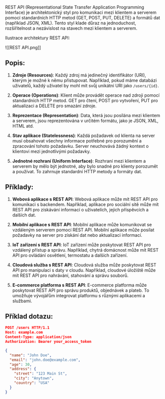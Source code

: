   
REST API (Representational State Transfer Application Programming Interface) je architektonický styl pro komunikaci mezi klientem a serverem pomocí standardních HTTP metod (GET, POST, PUT, DELETE) a formátů dat (například JSON, XML). Tento styl klade důraz na jednoduchost, rozšiřitelnost a nezávislost na stavech mezi klientem a serverem.

Ilustrace architektury REST API:

![[REST API.png]]

## Popis:

1. **Zdroje (Resources)**: Každý zdroj má jedinečný identifikátor (URI), kterým je možné k němu přistupovat. Například, pokud máme databázi uživatelů, každý uživatel by mohl mít svůj unikátní URI jako `/users/{id}`.

2. **Operace (Operations)**: Klient může provádět operace nad zdroji pomocí standardních HTTP metod. GET pro čtení, POST pro vytvoření, PUT pro aktualizaci a DELETE pro smazání zdroje.

3. **Reprezentace (Representation)**: Data, která jsou posílána mezi klientem a serverem, jsou reprezentována v určitém formátu, jako je JSON, XML, HTML atd.

4. **Stav aplikace (Statelessness)**: Každá požadavek od klienta na server musí obsahovat všechny informace potřebné pro porozumění a zpracování tohoto požadavku. Server neuchovává žádný kontext o klientovi mezi jednotlivými požadavky.

5. **Jednotné rozhraní (Uniform Interface)**: Rozhraní mezi klientem a serverem by mělo být jednotné, aby bylo snadné pro klienty porozumět a používat. To zahrnuje standardní HTTP metody a formáty dat.


## Příklady:

1. **Webová aplikace s REST API**: Webová aplikace může mít REST API pro komunikaci s backendem. Například, aplikace pro sociální sítě může mít REST API pro získávání informací o uživatelích, jejich příspěvcích a dalších dat.
    
2. **Mobilní aplikace s REST API**: Mobilní aplikace může komunikovat se vzdáleným serverem pomocí REST API. Mobilní aplikace může posílat požadavky na server pro získání dat nebo aktualizaci informací.
    
3. **IoT zařízení s REST API**: IoT zařízení může poskytovat REST API pro vzdálený přístup a správu. Například, chytrá domácnost může mít REST API pro ovládání osvětlení, termostatu a dalších zařízení.
    
4. **Cloudová služba s REST API**: Cloudová služba může poskytovat REST API pro manipulaci s daty v cloudu. Například, cloudové úložiště může mít REST API pro nahrávání, stahování a správu souborů.
    
5. **E-commerce platforma s REST API**: E-commerce platforma může poskytovat REST API pro správu produktů, objednávek a plateb. To umožňuje vývojářům integrovat platformu s různými aplikacemi a službami.

## Příklad dotazu:

``` JSON
POST /users HTTP/1.1
Host: example.com
Content-Type: application/json
Authorization: Bearer your_access_token

{
  "name": "John Doe",
  "email": "john.doe@example.com",
  "age": 30,
  "address": {
    "street": "123 Main St",
    "city": "Anytown",
    "country": "USA"
  }
}
```